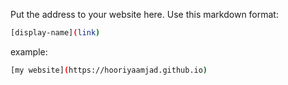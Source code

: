 Put the address to your website here. Use this markdown format:

```bash
[display-name](link)
```

example:
```bash
[my website](https://hooriyaamjad.github.io)
```